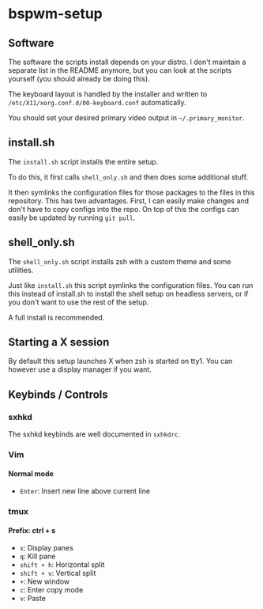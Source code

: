 # bspwm-setup

## Software

The software the scripts install depends on your distro.
I don't maintain a separate list in the README anymore,
but you can look at the scripts yourself (you should already be doing this).

The keyboard layout is handled by the installer and written
to `/etc/X11/xorg.conf.d/00-keyboard.conf` automatically.

You should set your desired primary video output in `~/.primary_monitor`.

## install.sh

The `install.sh` script installs the entire setup.

To do this, it first calls `shell_only.sh` and then does some additional stuff.

It then symlinks the configuration files for those packages
to the files in this repository. This has two advantages.
First, I can easily make changes and don't have to copy configs
into the repo. On top of this the configs can easily be updated
by running `git pull`.

## shell_only.sh

The `shell_only.sh` script installs zsh with a custom theme
and some utilities.

Just like `install.sh` this script symlinks the configuration files.
You can run this instead of install.sh to install the shell setup
on headless servers, or if you don't want to use the rest of the setup.

A full install is recommended.

## Starting a X session

By default this setup launches X when zsh is started on tty1.
You can however use a display manager if you want.

## Keybinds / Controls

### sxhkd

The sxhkd keybinds are well documented in `sxhkdrc`.

### Vim

#### Normal mode

- `Enter`: Insert new line above current line

### tmux

#### Prefix: ctrl + s

- `x`: Display panes
- `q`: Kill pane
- `shift + h`: Horizontal split
- `shift + v`: Vertical split
- `+`: New window
- `c`: Enter copy mode
- `v`: Paste
